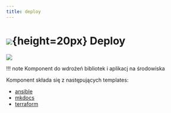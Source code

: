 ```yaml
---
title: deploy
---
```


# ![](https://gitlab.com/pl.rachuna-net/infrastructure/terraform/modules/gitlab-project/-/raw/main/images/gitlab.png){height=20px} Deploy

[![](https://gitlab.com/pl.rachuna-net/cicd/components/deploy/-/badges/release.svg)](https://gitlab.com/pl.rachuna-net/cicd/components/deploy/-/releases)

!!! note
    Komponent do wdrożeń bibliotek i aplikacj na środowiska

Komponent składa się z następujących templates:

* [ansible](ansible/)
* [mkdocs](mkdocs/)
* [terraform](terraform/)
